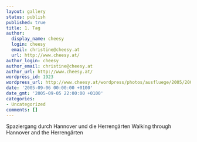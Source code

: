 ```yaml
---
layout: gallery
status: publish
published: true
title: 1. Tag
author:
  display_name: cheesy
  login: cheesy
  email: christine@cheesy.at
  url: http://www.cheesy.at/
author_login: cheesy
author_email: christine@cheesy.at
author_url: http://www.cheesy.at/
wordpress_id: 1923
wordpress_url: http://www.cheesy.at/wordpress/photos/ausfluege/2005/2005-september/1-tag/
date: '2005-09-06 00:00:00 +0100'
date_gmt: '2005-09-05 22:00:00 +0100'
categories:
- Uncategorized
comments: []
---
```

<!--:de-->Spaziergang durch Hannover und die Herrengärten
<!--:--><!--:en-->Walking through Hannover and the Herrengärten
<!--:-->
